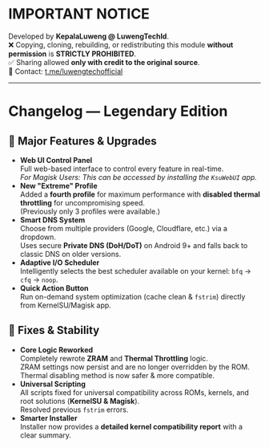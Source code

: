 #  IMPORTANT NOTICE
Developed by **KepalaLuweng @ LuwengTechId**.  
❌ Copying, cloning, rebuilding, or redistributing this module **without permission** is **STRICTLY PROHIBITED**.  
✅ Sharing allowed **only with credit to the original source**.  
📩 Contact: [t.me/luwengtechofficial](https://t.me/luwengtechofficial)

---

# Changelog — Legendary Edition

## 🚀 Major Features & Upgrades
- **Web UI Control Panel**  
  Full web-based interface to control every feature in real-time.  
  *For Magisk Users: This can be accessed by installing the `KsuWebUI` app.*
- **New "Extreme" Profile**  
  Added a **fourth profile** for maximum performance with **disabled thermal throttling** for uncompromising speed.  
  (Previously only 3 profiles were available.)
- **Smart DNS System**  
  Choose from multiple providers (Google, Cloudflare, etc.) via a dropdown.  
  Uses secure **Private DNS (DoH/DoT)** on Android 9+ and falls back to classic DNS on older versions.
- **Adaptive I/O Scheduler**  
  Intelligently selects the best scheduler available on your kernel: `bfq` → `cfq` → `noop`.
- **Quick Action Button**  
  Run on-demand system optimization (cache clean & `fstrim`) directly from KernelSU/Magisk app.

## 🐛 Fixes & Stability
- **Core Logic Reworked**  
  Completely rewrote **ZRAM** and **Thermal Throttling** logic.  
  ZRAM settings now persist and are no longer overridden by the ROM.  
  Thermal disabling method is now safer & more compatible.
- **Universal Scripting**  
  All scripts fixed for universal compatibility across ROMs, kernels, and root solutions (**KernelSU & Magisk**).  
  Resolved previous `fstrim` errors.
- **Smarter Installer**  
  Installer now provides a **detailed kernel compatibility report** with a clear summary.

